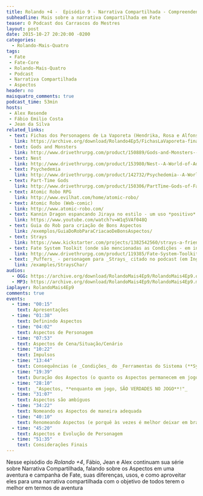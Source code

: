 ```yaml
---
title: Rolando +4 -  Episódio 9 - Narrativa Compartilhada - Compreendendo bem os Aspectos
subheadline: Mais sobre a narrativa Compartilhada em Fate
teaser: O Podcast dos Carrascos do Mestres
layout: post
date: 2015-10-27 20:20:00 -0200
categories:
  - Rolando-Mais-Quatro
tags:
 - Fate
 - Fate-Core
 - Rolando-Mais-Quatro
 - Podcast
 - Narrativa Compartilhada
 - Aspectos
header: no
maisquatro_comments: true 
podcast_time: 53min
hosts:
 - Alex Resende
 - Fábio Emilio Costa
 - Jean da Silva
related_links:
 - text: Fichas dos Personagens de La Vaporeta (Hendrika, Rosa e Alfonso)
   link: https://archive.org/download/Rolando4Ep5/FichasLaVaporeta-final.pdf
 - text: Gods and Monsters
   link: http://www.drivethrurpg.com/product/150889/Gods-and-Monsters--A-World-of-Adventure-for-Fate-Core
 - text: Nest
   link: http://www.drivethrurpg.com/product/153980/Nest--A-World-of-Adventure-for-Fate-Core
 - text: Psychedemia
   link: http://www.drivethrurpg.com/product/142732/Psychedemia--A-World-of-Adventure-for-Fate-Core
 - text: Part-Time Gods
   link: http://www.drivethrurpg.com/product/150306/PartTime-Gods-of-Fate
 - text: Atomic Robo RPG
   link: http://www.evilhat.com/home/atomic-robo/
 - text: Atomic Robo (Web-comic)
   link: http://www.atomic-robo.com/
 - text: Kannin Dragon espancando Jiraya no estilo - um uso *positivo* de uma Dificuldade
   link: https://www.youtube.com/watch?v=W1q5VAf048Q
 - text: Guia do Rob para criação de Bons Aspectos
   link: /exemplos/GuiaDoRobParaCriacaoDeBonsAspectos/
 - text: Strays
   link: https://www.kickstarter.com/projects/1382542560/strays-a-friendly-fuzzy-fate-accelerated-rpg/
 - text: Fate System Toolkit (onde são mencionadas as Condições - em inglês)
   link: http://www.drivethrurpg.com/product/119385/Fate-System-Toolkit
 - text: _Puffers_ - personagem para _Strays_ citado no podcast (em Inglês)
   link: /examples/StraysChar/
audios:
  - OGG: https://archive.org/download/RolandoMais4Ep9/RolandoMais4Ep9.ogg
  - MP3: https://archive.org/download/RolandoMais4Ep9/RolandoMais4Ep9.mp3
iaplayer: RolandoMais4Ep9
comments: true
events:
  - time: "00:15"
    text: Apresentações
  - time: "01:38"
    text: Definindo Aspectos
  - time: "04:02"
    text: Aspectos de Personagem
  - time: "07:53"
    text: Aspectos de Cena/Situação/Cenário
  - time: "10:22"
    text: Impulsos
  - time: "13:44"
    text: Consequências (e _Condições_ do _Ferramentas do Sistema (**System Toolkit**)_)
  - time: "19:39"
    text: Duração dos Aspectos (o quanto os Aspectos permanecem em jogo)
  - time: "28:10"
    text: _"Aspectos, **enquanto em jogo, SÃO VERDADES NO JOGO**!"_
  - time: "31:07"
    text: Aspectos são ambíguos
  - time: "34:22"
    text: Nomeando os Aspectos de maneira adequada
  - time: "40:10"
    text: Renomeando Aspectos (e porquê às vezes é melhor deixar em branco)
  - time: "45:20"
    text: Aspectos e Evolução de Personagem
  - time: "51:35"
    text: Considerações Finais
---
```


Nesse episódio do _Rolando +4_, Fábio, Jean e Alex continuam sua série
sobre  Narrativa  Compartilhada,  falando  sobre os  Aspectos  em  uma
aventura e campanha de Fate,  suas diferenças, usos, e como aproveitar
eles para uma narrativa compartilhada com  o objetivo de todos terem o
melhor em termos de aventura
